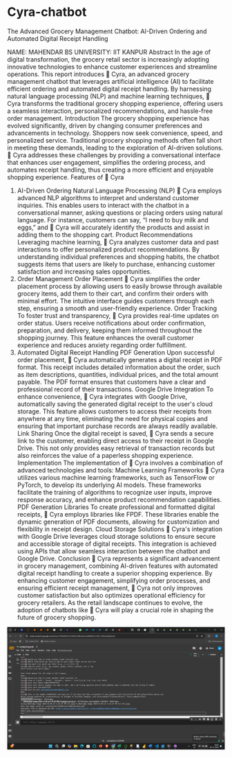 # Cyra-chatbot
The Advanced Grocery Management Chatbot: AI-Driven Ordering and Automated Digital Receipt Handling

NAME: MAHENDAR BS
UNIVERSITY: IIT KANPUR
Abstract
In the age of digital transformation, the grocery retail sector is increasingly adopting innovative technologies to enhance customer experiences and streamline operations. This report introduces 🤖 Cyra, an advanced grocery management chatbot that leverages artificial intelligence (AI) to facilitate efficient ordering and automated digital receipt handling. By harnessing natural language processing (NLP) and machine learning techniques, 🤖 Cyra transforms the traditional grocery shopping experience, offering users a seamless interaction, personalized recommendations, and hassle-free order management.
Introduction
The grocery shopping experience has evolved significantly, driven by changing consumer preferences and advancements in technology. Shoppers now seek convenience, speed, and personalized service. Traditional grocery shopping methods often fall short in meeting these demands, leading to the exploration of AI-driven solutions. 🤖 Cyra addresses these challenges by providing a conversational interface that enhances user engagement, simplifies the ordering process, and automates receipt handling, thus creating a more efficient and enjoyable shopping experience.
Features of 🤖 Cyra
1. AI-Driven Ordering
Natural Language Processing (NLP)
🤖 Cyra employs advanced NLP algorithms to interpret and understand customer inquiries. This enables users to interact with the chatbot in a conversational manner, asking questions or placing orders using natural language. For instance, customers can say, “I need to buy milk and eggs,” and 🤖 Cyra will accurately identify the products and assist in adding them to the shopping cart.
Product Recommendations
Leveraging machine learning, 🤖 Cyra analyzes customer data and past interactions to offer personalized product recommendations. By understanding individual preferences and shopping habits, the chatbot suggests items that users are likely to purchase, enhancing customer satisfaction and increasing sales opportunities.
2. Order Management
Order Placement
🤖 Cyra simplifies the order placement process by allowing users to easily browse through available grocery items, add them to their cart, and confirm their orders with minimal effort. The intuitive interface guides customers through each step, ensuring a smooth and user-friendly experience.
Order Tracking
To foster trust and transparency, 🤖 Cyra provides real-time updates on order status. Users receive notifications about order confirmation, preparation, and delivery, keeping them informed throughout the shopping journey. This feature enhances the overall customer experience and reduces anxiety regarding order fulfillment.
3. Automated Digital Receipt Handling
PDF Generation
Upon successful order placement, 🤖 Cyra automatically generates a digital receipt in PDF format. This receipt includes detailed information about the order, such as item descriptions, quantities, individual prices, and the total amount payable. The PDF format ensures that customers have a clear and professional record of their transactions.
Google Drive Integration
To enhance convenience, 🤖 Cyra integrates with Google Drive, automatically saving the generated digital receipt to the user's cloud storage. This feature allows customers to access their receipts from anywhere at any time, eliminating the need for physical copies and ensuring that important purchase records are always readily available.
Link Sharing
Once the digital receipt is saved, 🤖 Cyra sends a secure link to the customer, enabling direct access to their receipt in Google Drive. This not only provides easy retrieval of transaction records but also reinforces the value of a paperless shopping experience.
Implementation
The implementation of 🤖 Cyra involves a combination of advanced technologies and tools:
Machine Learning Frameworks
🤖 Cyra utilizes various machine learning frameworks, such as TensorFlow or PyTorch, to develop its underlying AI models. These frameworks facilitate the training of algorithms to recognize user inputs, improve response accuracy, and enhance product recommendation capabilities.
PDF Generation Libraries
To create professional and formatted digital receipts, 🤖 Cyra employs libraries like  FPDF. These libraries enable the dynamic generation of PDF documents, allowing for customization and flexibility in receipt design.
Cloud Storage Solutions
🤖 Cyra's integration with Google Drive leverages cloud storage solutions to ensure secure and accessible storage of digital receipts. This integration is achieved using APIs that allow seamless interaction between the chatbot and Google Drive.
Conclusion
🤖 Cyra represents a significant advancement in grocery management, combining AI-driven features with automated digital receipt handling to create a superior shopping experience. By enhancing customer engagement, simplifying order processes, and ensuring efficient receipt management, 🤖 Cyra not only improves customer satisfaction but also optimizes operational efficiency for grocery retailers. As the retail landscape continues to evolve, the adoption of chatbots like 🤖 Cyra will play a crucial role in shaping the future of grocery shopping.

![Cyrabot](https://github.com/MAHENDAR33/Cyra-chatbot/blob/main/Screenshot%20(267).png)
